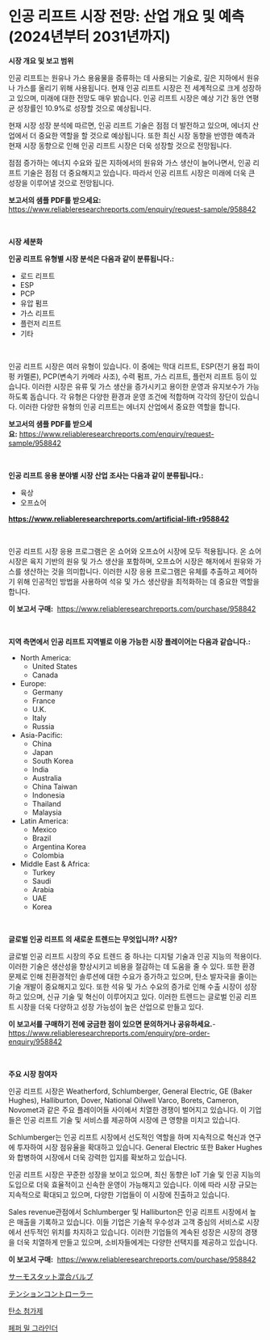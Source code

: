 <p><h1>인공 리프트 시장 전망: 산업 개요 및 예측 (2024년부터 2031년까지)</h1></p><p><strong>시장 개요 및 보고 범위</strong></p>
<p><p>인공 리프트는 원유나 가스 용융물을 증류하는 데 사용되는 기술로, 깊은 지하에서 원유나 가스를 올리기 위해 사용됩니다. 현재 인공 리프트 시장은 전 세계적으로 크게 성장하고 있으며, 미래에 대한 전망도 매우 밝습니다. 인공 리프트 시장은 예상 기간 동안 연평균 성장률인 10.9%로 성장할 것으로 예상됩니다.</p><p>현재 시장 성장 분석에 따르면, 인공 리프트 기술은 점점 더 발전하고 있으며, 에너지 산업에서 더 중요한 역할을 할 것으로 예상됩니다. 또한 최신 시장 동향을 반영한 예측과 현재 시장 동향으로 인해 인공 리프트 시장은 더욱 성장할 것으로 전망됩니다.</p><p>점점 증가하는 에너지 수요와 깊은 지하에서의 원유와 가스 생산이 늘어나면서, 인공 리프트 기술은 점점 더 중요해지고 있습니다. 따라서 인공 리프트 시장은 미래에 더욱 큰 성장을 이루어낼 것으로 전망됩니다.</p></p>
<p><strong>보고서의 샘플 PDF를 받으세요:</strong> <a href="https://www.reliableresearchreports.com/enquiry/request-sample/958842">https://www.reliableresearchreports.com/enquiry/request-sample/958842</a></p>
<p>&nbsp;</p>
<p><strong>시장 세분화</strong></p>
<p><strong>인공 리프트 유형별 시장 분석은 다음과 같이 분류됩니다.:</strong></p>
<p><ul><li>로드 리프트</li><li>ESP</li><li>PCP</li><li>유압 펌프</li><li>가스 리프트</li><li>플런저 리프트</li><li>기타</li></ul></p>
<p>&nbsp;</p>
<p><p>인공 리프트 시장은 여러 유형이 있습니다. 이 중에는 막대 리프트, ESP(전기 용접 파이펑 카멜론), PCP(변속기 카메라 사조), 수력 펌프, 가스 리프트, 플런저 리프트 등이 있습니다. 이러한 시장은 유류 및 가스 생산을 증가시키고 용이한 운영과 유지보수가 가능하도록 돕습니다. 각 유형은 다양한 환경과 운영 조건에 적합하며 각각의 장단이 있습니다. 이러한 다양한 유형의 인공 리프트는 에너지 산업에서 중요한 역할을 합니다.</p></p>
<p><strong>보고서의 샘플 PDF를 받으세요:</strong>&nbsp;<a href="https://www.reliableresearchreports.com/enquiry/request-sample/958842">https://www.reliableresearchreports.com/enquiry/request-sample/958842</a></p>
<p>&nbsp;</p>
<p><strong> 인공 리프트 응용 분야별 시장 산업 조사는 다음과 같이 분류됩니다.:</strong></p>
<p><ul><li>육상</li><li>오프쇼어</li></ul></p>
<p><strong><a href="https://www.reliableresearchreports.com/artificial-lift-r958842">https://www.reliableresearchreports.com/artificial-lift-r958842</a></strong></p>
<p>&nbsp;</p>
<p><p>인공 리프트 시장 응용 프로그램은 온 쇼어와 오프쇼어 시장에 모두 적용됩니다. 온 쇼어 시장은 육지 기반의 원유 및 가스 생산을 포함하며, 오프쇼어 시장은 해저에서 원유와 가스를 생산하는 것을 의미합니다. 이러한 시장 응용 프로그램은 유체를 추출하고 제어하기 위해 인공적인 방법을 사용하여 석유 및 가스 생산량을 최적화하는 데 중요한 역할을 합니다.</p></p>
<p><strong>이 보고서 구매:</strong>&nbsp; <a href="https://www.reliableresearchreports.com/purchase/958842">https://www.reliableresearchreports.com/purchase/958842</a></p>
<p>&nbsp;</p>
<p><strong>지역 측면에서 인공 리프트 지역별로 이용 가능한 시장 플레이어는 다음과 같습니다.:</strong></p>
<p><ul>
    <li>
        North America:
        <ul>
            <li>United States</li>
            <li>Canada</li>
        </ul>
    </li>
    <li>
        Europe:
        <ul>
            <li>Germany</li>
            <li>France</li>
            <li>U.K.</li>
            <li>Italy</li>
            <li>Russia</li>
        </ul>
    </li>
    <li>
        Asia-Pacific:
        <ul>
            <li>China</li>
            <li>Japan</li>
            <li>South Korea</li>
            <li>India</li>
            <li>Australia</li>
            <li>China Taiwan</li>
            <li>Indonesia</li>
            <li>Thailand</li>
            <li>Malaysia</li>
        </ul>
    </li>
    <li>
        Latin America:
        <ul>
            <li>Mexico</li>
            <li>Brazil</li>
            <li>Argentina Korea</li>
            <li>Colombia</li>
        </ul>
    </li>
    <li>
        Middle East & Africa:
        <ul>
            <li>Turkey</li>
            <li>Saudi</li>
            <li>Arabia</li>
            <li>UAE</li>
            <li>Korea</li>
        </ul>
    </li>
    </ul></p>
<p>&nbsp;</p>
<p><strong>글로벌 인공 리프트 의 새로운 트렌드는 무엇입니까? 시장?</strong></p>
<p><p>글로벌 인공 리프트 시장의 주요 트렌드 중 하나는 디지털 기술과 인공 지능의 적용이다. 이러한 기술은 생산성을 향상시키고 비용을 절감하는 데 도움을 줄 수 있다. 또한 환경 문제로 인해 친환경적인 솔루션에 대한 수요가 증가하고 있으며, 탄소 발자국을 줄이는 기술 개발이 중요해지고 있다. 또한 석유 및 가스 수요의 증가로 인해 수출 시장이 성장하고 있으며, 신규 기술 및 혁신이 이루어지고 있다. 이러한 트렌드는 글로벌 인공 리프트 시장을 더욱 다양하고 성장 가능성이 높은 산업으로 만들고 있다.</p></p>
<p><strong>이 보고서를 구매하기 전에 궁금한 점이 있으면 문의하거나 공유하세요.</strong>- <a href="https://www.reliableresearchreports.com/enquiry/pre-order-enquiry/958842">https://www.reliableresearchreports.com/enquiry/pre-order-enquiry/958842</a></p>
<p>&nbsp;</p>
<p><strong>주요 시장 참여자</strong></p>
<p><p>인공 리프트 시장은 Weatherford, Schlumberger, General Electric, GE (Baker Hughes), Halliburton, Dover, National Oilwell Varco, Borets, Cameron, Novomet과 같은 주요 플레이어들 사이에서 치열한 경쟁이 벌어지고 있습니다. 이 기업들은 인공 리프트 기술 및 서비스를 제공하여 시장에 큰 영향을 미치고 있습니다.</p><p>Schlumberger는 인공 리프트 시장에서 선도적인 역할을 하며 지속적으로 혁신과 연구에 투자하여 시장 점유율을 확대하고 있습니다. General Electric 또한 Baker Hughes와 합병하여 시장에서 더욱 강력한 입지를 확보하고 있습니다.</p><p>인공 리프트 시장은 꾸준한 성장을 보이고 있으며, 최신 동향은 IoT 기술 및 인공 지능의 도입으로 더욱 효율적이고 신속한 운영이 가능해지고 있습니다. 이에 따라 시장 규모는 지속적으로 확대되고 있으며, 다양한 기업들이 이 시장에 진출하고 있습니다.</p><p>Sales revenue관점에서 Schlumberger 및 Halliburton은 인공 리프트 시장에서 높은 매출을 기록하고 있습니다. 이들 기업은 기술적 우수성과 고객 중심의 서비스로 시장에서 선두적인 위치를 차지하고 있습니다. 이러한 기업들의 계속된 성장은 시장의 경쟁을 더욱 치열하게 만들고 있으며, 소비자들에게는 다양한 선택지를 제공하고 있습니다.</p></p>
<p><strong>이 보고서 구매:</strong>&nbsp;&nbsp;<a href="https://www.reliableresearchreports.com/purchase/958842">https://www.reliableresearchreports.com/purchase/958842</a></p>
<p><p><a href="https://medium.com/@myronobertrtys5475654/%E3%82%B5%E3%83%BC%E3%83%A2%E3%82%B9%E3%82%BF%E3%83%83%E3%83%88%E3%83%9F%E3%82%AD%E3%82%B7%E3%83%B3%E3%82%B0%E3%83%90%E3%83%AB%E3%83%96%E3%81%AE%E5%B8%82%E5%A0%B4%E3%82%B7%E3%82%A7%E3%82%A2%E3%81%AE%E9%80%B2%E5%8C%96%E3%81%A8%E5%B8%82%E5%A0%B4%E6%88%90%E9%95%B7%E3%81%AE%E3%83%88%E3%83%AC%E3%83%B3%E3%83%892024%E5%B9%B4-2031%E5%B9%B4-c0ed993a775e">サーモスタット混合バルブ</a></p><p><a href="https://medium.com/@lindakreitz2023/%E3%83%86%E3%83%B3%E3%82%B7%E3%83%A7%E3%83%B3%E3%82%B3%E3%83%B3%E3%83%88%E3%83%AD%E3%83%BC%E3%83%A9%E3%83%BC%E5%B8%82%E5%A0%B4%E3%81%AE%E3%82%A4%E3%83%B3%E3%82%B5%E3%82%A4%E3%83%88-%E5%B8%82%E5%A0%B4%E5%8B%95%E5%90%91-%E6%88%90%E9%95%B7-2024%E5%B9%B4%E3%81%8B%E3%82%892031%E5%B9%B4%E3%81%BE%E3%81%A7%E3%81%AE%E4%BA%88%E6%B8%AC-045f7e71e197">テンションコントローラー</a></p><p><a href="https://medium.com/@tonyolfson67562023/%ED%83%84%EC%86%8C-%EC%B2%A8%EA%B0%80%EC%A0%9C-%EC%8B%9C%EC%9E%A5-%EC%8B%9C%EC%9E%A5-%EC%A0%90%EC%9C%A0%EC%9C%A8-%EC%8B%9C%EC%9E%A5-%EB%8F%99%ED%96%A5-%EB%B0%8F-%EB%AF%B8%EB%9E%98-%EC%84%B1%EC%9E%A5-%ED%83%90%EC%83%89-6df15f20c940">탄소 첨가제</a></p><p><a href="https://medium.com/@arthuralety6767836754/%ED%9B%84%EC%B6%94%EB%B6%84%EC%87%84%EA%B8%B0-%EC%8B%9C%EC%9E%A5-%EC%A0%84%EB%A7%9D-%EC%82%B0%EC%97%85-%EA%B0%9C%EC%9A%94-%EB%B0%8F-%EC%98%88%EC%B8%A1-2024%EB%85%84%EB%B6%80%ED%84%B0-2031%EB%85%84-3237b34bba25">페퍼 밀 그라인더</a></p></p>